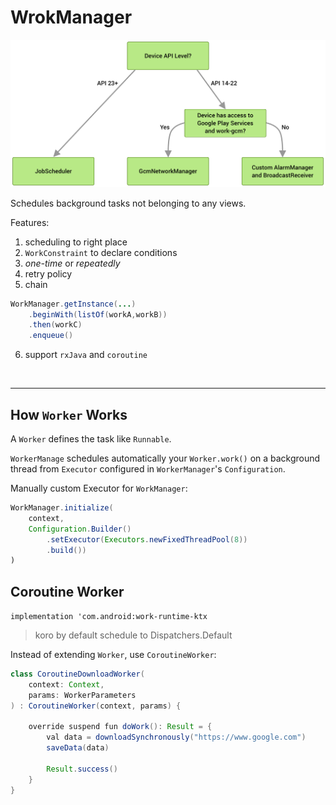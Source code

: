 # WrokManager
![](../res/arch/overview-criteria.png)

Schedules background tasks not belonging to any views.

Features:
1. scheduling to right place
1. `WorkConstraint` to declare conditions
1. *one-time* or *repeatedly*
1. retry policy
1. chain
```java
WorkManager.getInstance(...)
    .beginWith(listOf(workA,workB))
    .then(workC)
    .enqueue()
```
6. support `rxJava` and `coroutine`

<br>

---
## How `Worker` Works
A `Worker` defines the task like `Runnable`. 

`WorkerManage` schedules automatically your `Worker.work()` on a background thread from `Executor` configured in `WorkerManager`'s `Configuration`.

Manually custom Executor for `WorkManager`:
```java
WorkManager.initialize(
    context,
    Configuration.Builder()
        .setExecutor(Executors.newFixedThreadPool(8))
        .build())
)
```


## Coroutine Worker
`implementation 'com.android:work-runtime-ktx`

> koro by default schedule to Dispatchers.Default

Instead of extending `Worker`, use `CoroutineWorker`:
```java
class CoroutineDownloadWorker(
    context: Context,
    params: WorkerParameters
) : CoroutineWorker(context, params) {

    override suspend fun doWork(): Result = {
        val data = downloadSynchronously("https://www.google.com")
        saveData(data)

        Result.success()
    }
}
```